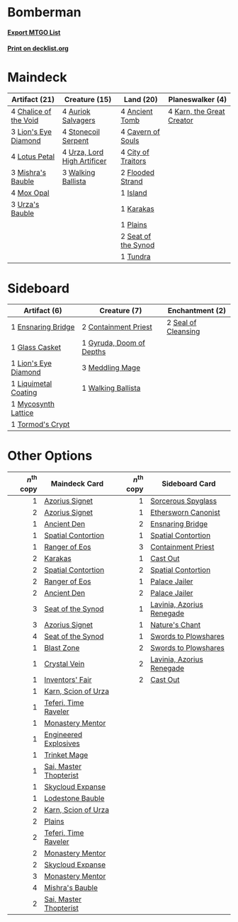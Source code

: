 # Bomberman

#### [Export MTGO List](../collection/Bomberman/Bomberman.txt)
#### [Print on decklist.org](http://decklist.org/?deckmain=4%09Ancient%20Tomb%0A4%09Auriok%20Salvagers%0A4%09Cavern%20of%20Souls%0A4%09Chalice%20of%20the%20Void%0A4%09City%20of%20Traitors%0A2%09Flooded%20Strand%0A1%09Island%0A1%09Karakas%0A4%09Karn,%20the%20Great%20Creator%0A3%09Lion's%20Eye%20Diamond%0A4%09Lotus%20Petal%0A3%09Mishra's%20Bauble%0A4%09Mox%20Opal%0A1%09Plains%0A2%09Seat%20of%20the%20Synod%0A4%09Stonecoil%20Serpent%0A1%09Tundra%0A3%09Urza's%20Bauble%0A4%09Urza,%20Lord%20High%20Artificer%0A3%09Walking%20Ballista&deckside=2%09Containment%20Priest%0A1%09Ensnaring%20Bridge%0A1%09Glass%20Casket%0A1%09Gyruda,%20Doom%20of%20Depths%0A1%09Lion's%20Eye%20Diamond%0A1%09Liquimetal%20Coating%0A3%09Meddling%20Mage%0A1%09Mycosynth%20Lattice%0A2%09Seal%20of%20Cleansing%0A1%09Tormod's%20Crypt%0A1%09Walking%20Ballista)
# Maindeck

|                                         Artifact (21)                                          |                                            Creature (15)                                             |                                          Land (20)                                           |                                          Planeswalker (4)                                          |
|------------------------------------------------------------------------------------------------|------------------------------------------------------------------------------------------------------|----------------------------------------------------------------------------------------------|----------------------------------------------------------------------------------------------------|
|4 [Chalice of the Void](http://gatherer.wizards.com/Pages/Card/Details.aspx?multiverseid=442211)|4 [Auriok Salvagers](http://gatherer.wizards.com/Pages/Card/Details.aspx?multiverseid=51166)          |4 [Ancient Tomb](http://gatherer.wizards.com/Pages/Card/Details.aspx?multiverseid=409567)     |4 [Karn, the Great Creator](http://gatherer.wizards.com/Pages/Card/Details.aspx?multiverseid=460928)|
|3 [Lion's Eye Diamond](http://gatherer.wizards.com/Pages/Card/Details.aspx?multiverseid=3255)   |4 [Stonecoil Serpent](http://gatherer.wizards.com/Pages/Card/Details.aspx?multiverseid=473197)        |4 [Cavern of Souls](http://gatherer.wizards.com/Pages/Card/Details.aspx?multiverseid=278058)  |                                                                                                    |
|4 [Lotus Petal](http://gatherer.wizards.com/Pages/Card/Details.aspx?multiverseid=420602)        |4 [Urza, Lord High Artificer](http://gatherer.wizards.com/Pages/Card/Details.aspx?multiverseid=464024)|4 [City of Traitors](http://gatherer.wizards.com/Pages/Card/Details.aspx?multiverseid=6168)   |                                                                                                    |
|3 [Mishra's Bauble](http://gatherer.wizards.com/Pages/Card/Details.aspx?multiverseid=122122)    |3 [Walking Ballista](http://gatherer.wizards.com/Pages/Card/Details.aspx?multiverseid=423848)         |2 [Flooded Strand](http://gatherer.wizards.com/Pages/Card/Details.aspx?multiverseid=405098)   |                                                                                                    |
|4 [Mox Opal](http://gatherer.wizards.com/Pages/Card/Details.aspx?multiverseid=397719)           |                                                                                                      |1 [Island](http://gatherer.wizards.com/Pages/Card/Details.aspx?multiverseid=439857)           |                                                                                                    |
|3 [Urza's Bauble](http://gatherer.wizards.com/Pages/Card/Details.aspx?multiverseid=3818)        |                                                                                                      |1 [Karakas](http://gatherer.wizards.com/Pages/Card/Details.aspx?multiverseid=413782)          |                                                                                                    |
|                                                                                                |                                                                                                      |1 [Plains](http://gatherer.wizards.com/Pages/Card/Details.aspx?multiverseid=439856)           |                                                                                                    |
|                                                                                                |                                                                                                      |2 [Seat of the Synod](http://gatherer.wizards.com/Pages/Card/Details.aspx?multiverseid=420940)|                                                                                                    |
|                                                                                                |                                                                                                      |1 [Tundra](http://gatherer.wizards.com/Pages/Card/Details.aspx?multiverseid=885)              |                                                                                                    |


# Sideboard

|                                         Artifact (6)                                          |                                           Creature (7)                                            |                                       Enchantment (2)                                        |
|-----------------------------------------------------------------------------------------------|---------------------------------------------------------------------------------------------------|----------------------------------------------------------------------------------------------|
|1 [Ensnaring Bridge](http://gatherer.wizards.com/Pages/Card/Details.aspx?multiverseid=15866)   |2 [Containment Priest](http://gatherer.wizards.com/Pages/Card/Details.aspx?multiverseid=389470)    |2 [Seal of Cleansing](http://gatherer.wizards.com/Pages/Card/Details.aspx?multiverseid=405369)|
|1 [Glass Casket](http://gatherer.wizards.com/Pages/Card/Details.aspx?multiverseid=472977)      |1 [Gyruda, Doom of Depths](http://gatherer.wizards.com/Pages/Card/Details.aspx?multiverseid=479741)|                                                                                              |
|1 [Lion's Eye Diamond](http://gatherer.wizards.com/Pages/Card/Details.aspx?multiverseid=3255)  |3 [Meddling Mage](http://gatherer.wizards.com/Pages/Card/Details.aspx?multiverseid=179547)         |                                                                                              |
|1 [Liquimetal Coating](http://gatherer.wizards.com/Pages/Card/Details.aspx?multiverseid=389578)|1 [Walking Ballista](http://gatherer.wizards.com/Pages/Card/Details.aspx?multiverseid=423848)      |                                                                                              |
|1 [Mycosynth Lattice](http://gatherer.wizards.com/Pages/Card/Details.aspx?multiverseid=446209) |                                                                                                   |                                                                                              |
|1 [Tormod's Crypt](http://gatherer.wizards.com/Pages/Card/Details.aspx?multiverseid=389723)    |                                                                                                   |                                                                                              |


# Other Options

|*n*<sup>th</sup> copy|                                          Maindeck Card                                          |*n*<sup>th</sup> copy|                                           Sideboard Card                                           |
|--------------------:|-------------------------------------------------------------------------------------------------|--------------------:|----------------------------------------------------------------------------------------------------|
|                    1|[Azorius Signet](http://gatherer.wizards.com/Pages/Card/Details.aspx?multiverseid=220540)        |                    1|[Sorcerous Spyglass](http://gatherer.wizards.com/Pages/Card/Details.aspx?multiverseid=435407)       |
|                    2|[Azorius Signet](http://gatherer.wizards.com/Pages/Card/Details.aspx?multiverseid=220540)        |                    1|[Ethersworn Canonist](http://gatherer.wizards.com/Pages/Card/Details.aspx?multiverseid=174931)      |
|                    1|[Ancient Den](http://gatherer.wizards.com/Pages/Card/Details.aspx?multiverseid=205275)           |                    2|[Ensnaring Bridge](http://gatherer.wizards.com/Pages/Card/Details.aspx?multiverseid=15866)          |
|                    1|[Spatial Contortion](http://gatherer.wizards.com/Pages/Card/Details.aspx?multiverseid=407518)    |                    1|[Spatial Contortion](http://gatherer.wizards.com/Pages/Card/Details.aspx?multiverseid=407518)       |
|                    1|[Ranger of Eos](http://gatherer.wizards.com/Pages/Card/Details.aspx?multiverseid=174823)         |                    3|[Containment Priest](http://gatherer.wizards.com/Pages/Card/Details.aspx?multiverseid=389470)       |
|                    2|[Karakas](http://gatherer.wizards.com/Pages/Card/Details.aspx?multiverseid=413782)               |                    1|[Cast Out](http://gatherer.wizards.com/Pages/Card/Details.aspx?multiverseid=426710)                 |
|                    2|[Spatial Contortion](http://gatherer.wizards.com/Pages/Card/Details.aspx?multiverseid=407518)    |                    2|[Spatial Contortion](http://gatherer.wizards.com/Pages/Card/Details.aspx?multiverseid=407518)       |
|                    2|[Ranger of Eos](http://gatherer.wizards.com/Pages/Card/Details.aspx?multiverseid=174823)         |                    1|[Palace Jailer](http://gatherer.wizards.com/Pages/Card/Details.aspx?multiverseid=416775)            |
|                    2|[Ancient Den](http://gatherer.wizards.com/Pages/Card/Details.aspx?multiverseid=205275)           |                    2|[Palace Jailer](http://gatherer.wizards.com/Pages/Card/Details.aspx?multiverseid=416775)            |
|                    3|[Seat of the Synod](http://gatherer.wizards.com/Pages/Card/Details.aspx?multiverseid=420940)     |                    1|[Lavinia, Azorius Renegade](http://gatherer.wizards.com/Pages/Card/Details.aspx?multiverseid=457333)|
|                    3|[Azorius Signet](http://gatherer.wizards.com/Pages/Card/Details.aspx?multiverseid=220540)        |                    1|[Nature's Chant](http://gatherer.wizards.com/Pages/Card/Details.aspx?multiverseid=464159)           |
|                    4|[Seat of the Synod](http://gatherer.wizards.com/Pages/Card/Details.aspx?multiverseid=420940)     |                    1|[Swords to Plowshares](http://gatherer.wizards.com/Pages/Card/Details.aspx?multiverseid=869)        |
|                    1|[Blast Zone](http://gatherer.wizards.com/Pages/Card/Details.aspx?multiverseid=461171)            |                    2|[Swords to Plowshares](http://gatherer.wizards.com/Pages/Card/Details.aspx?multiverseid=869)        |
|                    1|[Crystal Vein](http://gatherer.wizards.com/Pages/Card/Details.aspx?multiverseid=15413)           |                    2|[Lavinia, Azorius Renegade](http://gatherer.wizards.com/Pages/Card/Details.aspx?multiverseid=457333)|
|                    1|[Inventors' Fair](http://gatherer.wizards.com/Pages/Card/Details.aspx?multiverseid=417820)       |                    2|[Cast Out](http://gatherer.wizards.com/Pages/Card/Details.aspx?multiverseid=426710)                 |
|                    1|[Karn, Scion of Urza](http://gatherer.wizards.com/Pages/Card/Details.aspx?multiverseid=442889)   |                     |                                                                                                    |
|                    1|[Teferi, Time Raveler](http://gatherer.wizards.com/Pages/Card/Details.aspx?multiverseid=461148)  |                     |                                                                                                    |
|                    1|[Monastery Mentor](http://gatherer.wizards.com/Pages/Card/Details.aspx?multiverseid=391883)      |                     |                                                                                                    |
|                    1|[Engineered Explosives](http://gatherer.wizards.com/Pages/Card/Details.aspx?multiverseid=50139)  |                     |                                                                                                    |
|                    1|[Trinket Mage](http://gatherer.wizards.com/Pages/Card/Details.aspx?multiverseid=50163)           |                     |                                                                                                    |
|                    1|[Sai, Master Thopterist](http://gatherer.wizards.com/Pages/Card/Details.aspx?multiverseid=447205)|                     |                                                                                                    |
|                    1|[Skycloud Expanse](http://gatherer.wizards.com/Pages/Card/Details.aspx?multiverseid=29792)       |                     |                                                                                                    |
|                    1|[Lodestone Bauble](http://gatherer.wizards.com/Pages/Card/Details.aspx?multiverseid=3048)        |                     |                                                                                                    |
|                    2|[Karn, Scion of Urza](http://gatherer.wizards.com/Pages/Card/Details.aspx?multiverseid=442889)   |                     |                                                                                                    |
|                    2|[Plains](http://gatherer.wizards.com/Pages/Card/Details.aspx?multiverseid=439856)                |                     |                                                                                                    |
|                    2|[Teferi, Time Raveler](http://gatherer.wizards.com/Pages/Card/Details.aspx?multiverseid=461148)  |                     |                                                                                                    |
|                    2|[Monastery Mentor](http://gatherer.wizards.com/Pages/Card/Details.aspx?multiverseid=391883)      |                     |                                                                                                    |
|                    2|[Skycloud Expanse](http://gatherer.wizards.com/Pages/Card/Details.aspx?multiverseid=29792)       |                     |                                                                                                    |
|                    3|[Monastery Mentor](http://gatherer.wizards.com/Pages/Card/Details.aspx?multiverseid=391883)      |                     |                                                                                                    |
|                    4|[Mishra's Bauble](http://gatherer.wizards.com/Pages/Card/Details.aspx?multiverseid=122122)       |                     |                                                                                                    |
|                    2|[Sai, Master Thopterist](http://gatherer.wizards.com/Pages/Card/Details.aspx?multiverseid=447205)|                     |                                                                                                    |

